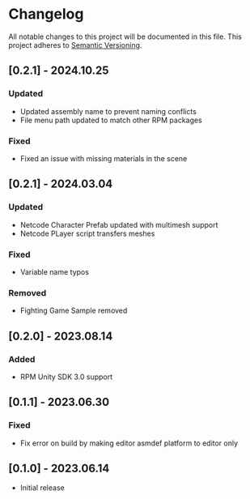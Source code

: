 # Changelog

All notable changes to this project will be documented in this file.
This project adheres to [Semantic Versioning](http://semver.org/).

## [0.2.1] - 2024.10.25

### Updated
- Updated assembly name to prevent naming conflicts
- File menu path updated to match other RPM packages

### Fixed 
- Fixed an issue with missing materials in the scene

## [0.2.1] - 2024.03.04

### Updated
- Netcode Character Prefab updated with multimesh support
- Netcode PLayer script transfers meshes

### Fixed
- Variable name typos

### Removed
- Fighting Game Sample removed

## [0.2.0] - 2023.08.14

### Added
- RPM Unity SDK 3.0 support 

## [0.1.1] - 2023.06.30

### Fixed
- Fix error on build by making editor asmdef platform to editor only

## [0.1.0] - 2023.06.14

- Initial release
